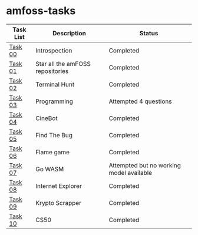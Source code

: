# amfoss-tasks

| Task List | Description | Status |
|-----------|-------------|--------|
|[Task 00](/introspection)| Introspection | Completed |
|[Task 01](/task-1)|  Star all the amFOSS repositories | Completed |
|[Task 02](/task-2)|  Terminal Hunt  | Completed |
|[Task 03](/task-3)|  Programming  | Attempted 4 questions |
|[Task 04](/task-4)|  CineBot  | Completed |
|[Task 05](/task-5)|  Find The Bug  | Completed |
|[Task 06](/task-6)|   Flame game  | Completed |
|[Task 07](/task-7)|   Go WASM  | Attempted but no working model available |
|[Task 08](/task-8)|  Internet Explorer  | Completed |
|[Task 09](/task-9)|  Krypto Scrapper  | Completed |
|[Task 10](/task-10)|  CS50  | Completed |
